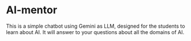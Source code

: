 # AI-mentor
This is a simple chatbot using Gemini as LLM, designed for the students to learn about AI. It will answer to your questions about all the domains of AI.
